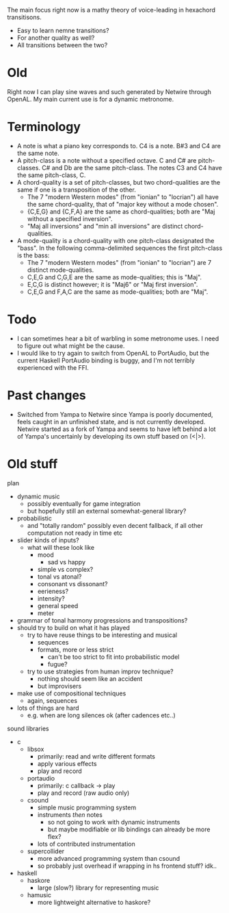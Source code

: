The main focus right now is a mathy theory of voice-leading in hexachord 
transitisons.
* Easy to learn nemne transitions?
* For another quality as well?
* All transitions between the two?

# Old

Right now I can play sine waves and such generated by Netwire
through OpenAL.  My main current use is for a dynamic metronome.

# Terminology

* A note is what a piano key corresponds to.
  C4 is a note. B#3 and C4 are the same note.
* A pitch-class is a note without a specified octave.
  C and C# are pitch-classes. C# and Db are the same pitch-class.
  The notes C3 and C4 have the same pitch-class, C.
* A chord-quality is a set of pitch-classes, but two chord-qualities are
  the same if one is a transposition of the other.
  * The 7 "modern Western modes" (from "ionian" to "locrian") all have the
    same chord-quality, that of "major key without a mode chosen".
  * {C,E,G} and {C,F,A} are the same as chord-qualities;
    both are "Maj without a specified inversion".
  * "Maj all inversions" and "min all inversions" are distinct chord-qualities.
* A mode-quality is a chord-quality with one pitch-class designated the "bass".
  In the following comma-delimited sequences the first pitch-class is the bass:
  * The 7 "modern Western modes" (from "ionian" to "locrian") are 7 distinct
  mode-qualities.
  * C,E,G and C,G,E are the same as mode-qualities; this is "Maj".
  * E,C,G is distinct however; it is "Maj6" or "Maj first inversion".
  * C,E,G and F,A,C are the same as mode-qualities; both are "Maj".

# Todo

* I can sometimes hear a bit of warbling in some metronome uses.
  I need to figure out what might be the cause.
* I would like to try again to switch from OpenAL to PortAudio,
  but the current Haskell PortAudio binding is buggy, and I'm
  not terribly experienced with the FFI.

# Past changes

* Switched from Yampa to Netwire since Yampa
is poorly documented, feels caught in an unfinished state,
and is not currently developed.
Netwire started as a fork of Yampa and seems to have
left behind a lot of Yampa's uncertainly by developing its
own stuff based on (<|>).

# Old stuff

plan
* dynamic music
  * possibly eventually for game integration
  * but hopefully still an external somewhat-general library?
* probabilistic
  * and "totally random" possibly even decent fallback, if all other
    computation not ready in time etc
* slider kinds of inputs?
  * what will these look like
    * mood
      * sad vs happy
    * simple vs complex?
    * tonal vs atonal?
    * consonant vs dissonant?
    * eerieness?
    * intensity?
    * general speed
    * meter
* grammar of tonal harmony progressions and transpositions?
* should try to build on what it has played
  * try to have reuse things to be interesting and musical
    * sequences
    * formats, more or less strict
      * can't be too strict to fit into probabilistic model
      * fugue?
  * try to use strategies from human improv technique?
    * nothing should seem like an accident
    * but improvisers
* make use of compositional techniques
  * again, sequences
* lots of things are hard
  * e.g. when are long silences ok
    (after cadences etc..)

sound libraries
* c
  * libsox
    * primarily: read and write different formats
    * apply various effects
    * play and record
  * portaudio
    * primarily: c callback -> play
    * play and record (raw audio only)
  * csound
    * simple music programming system
    * instruments _then_ notes
      * so not going to work with dynamic instruments
      * but maybe modifiable or lib bindings can already be more flex?
    * lots of contributed instrumentation
  * supercollider
    * more advanced programming system than csound
    * so probably just overhead if wrapping in hs frontend stuff?  idk..
* haskell
  * haskore
    * large (slow?) library for representing music
  * hamusic
    * more lightweight alternative to haskore?
